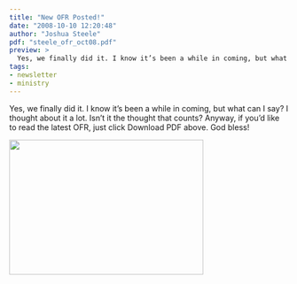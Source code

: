 ```yaml
---
title: "New OFR Posted!"
date: "2008-10-10 12:20:48"
author: "Joshua Steele"
pdf: "steele_ofr_oct08.pdf"
preview: >
  Yes, we finally did it. I know it’s been a while in coming, but what can I say? I thought about it a lot. Isn’t it the thought that counts? Anyway, if you’d like to read the latest OFR, just click Download PDF above. God bless!
tags:
- newsletter
- ministry
---
```


Yes, we finally did it. I know it’s been a while in coming, but what can I say? I thought about it a lot. Isn’t it the thought that counts? Anyway, if you’d like to read the latest OFR, just click Download PDF above. God bless!

<article-callout content="steele_ofr_oct08.pdf" :download="true" />

<a href="//d21yo20tm8bmc2.cloudfront.net/2008/11/steele_cmo2008_ofr_web.jpg"><img class="size-full wp-image-16" title="steele_cmo2008_ofr_web" src="//d21yo20tm8bmc2.cloudfront.net/2008/11/steele_cmo2008_ofr_web.jpg" alt=" " width="350" height="244" /></a>

